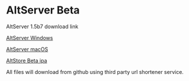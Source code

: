 # AltServer Beta

AltServer 1.5b7 download link

[AltServer Windows](https://smarturl.it/altserverbetawindows)

[AltServer macOS](https://smarturl.it/altserverbetamacOS)

[AltStore Beta ipa](https://smarturl.it/AltStoreBetaipa)

All files will download from github using third party url shortener service.
